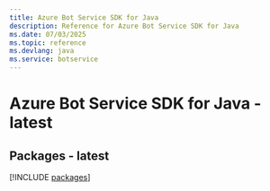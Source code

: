 ```yaml
---
title: Azure Bot Service SDK for Java
description: Reference for Azure Bot Service SDK for Java
ms.date: 07/03/2025
ms.topic: reference
ms.devlang: java
ms.service: botservice
---
```

# Azure Bot Service SDK for Java - latest
## Packages - latest
[!INCLUDE [packages](bot-service-index.md)]